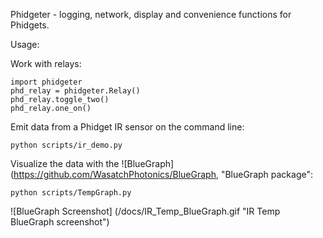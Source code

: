 Phidgeter - logging, network, display and convenience functions for
Phidgets.

Usage:

Work with relays:

    import phidgeter
    phd_relay = phidgeter.Relay()
    phd_relay.toggle_two()
    phd_relay.one_on()

Emit data from a Phidget IR sensor on the command line:
   
    python scripts/ir_demo.py

Visualize the data with the ![BlueGraph] (https://github.com/WasatchPhotonics/BlueGraph, "BlueGraph package":

    python scripts/TempGraph.py

![BlueGraph Screenshot] (/docs/IR_Temp_BlueGraph.gif "IR Temp BlueGraph screenshot")
